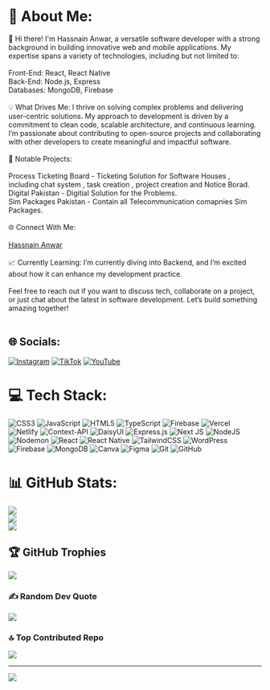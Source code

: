 # 💫 About Me:
👋 Hi there! I'm Hassnain Anwar, a versatile software developer with a strong background in building innovative web and mobile applications. My expertise spans a variety of technologies, including but not limited to:<br><br>Front-End: React, React Native<br>Back-End: Node.js, Express<br>Databases:  MongoDB, Firebase<br><br>💡 What Drives Me: I thrive on solving complex problems and delivering user-centric solutions. My approach to development is driven by a commitment to clean code, scalable architecture, and continuous learning. I’m passionate about contributing to open-source projects and collaborating with other developers to create meaningful and impactful software.<br><br>🌟 Notable Projects:<br><br>Process Ticketing Board - Ticketing Solution for Software Houses , including chat system , task creation , project creation and Notice Borad.<br>Digital Pakistan - Digitial Solution for the Problems.<br>Sim Packages Pakistan - Contain all Telecommunication comapnies Sim Packages.<br><br>🌐 Connect With Me:<br><br>[Hassnain Anwar](https://hassnain-hassnai-anwars-projects.vercel.app/)<br><br>📈 Currently Learning: I’m currently diving into Backend, and I’m excited about how it can enhance my development practice.<br><br>Feel free to reach out if you want to discuss tech, collaborate on a project, or just chat about the latest in software development. Let’s build something amazing together!<br><br>


## 🌐 Socials:
[![Instagram](https://img.shields.io/badge/Instagram-%23E4405F.svg?logo=Instagram&logoColor=white)](https://instagram.com/9__bug) [![TikTok](https://img.shields.io/badge/TikTok-%23000000.svg?logo=TikTok&logoColor=white)](https://tiktok.com/@9_bug) [![YouTube](https://img.shields.io/badge/YouTube-%23FF0000.svg?logo=YouTube&logoColor=white)](https://youtube.com/@https://www.youtube.com/channel/UC0NF5FglAIXL2MGb-i6oDHA/) 

# 💻 Tech Stack:
![CSS3](https://img.shields.io/badge/css3-%231572B6.svg?style=for-the-badge&logo=css3&logoColor=white) ![JavaScript](https://img.shields.io/badge/javascript-%23323330.svg?style=for-the-badge&logo=javascript&logoColor=%23F7DF1E) ![HTML5](https://img.shields.io/badge/html5-%23E34F26.svg?style=for-the-badge&logo=html5&logoColor=white) ![TypeScript](https://img.shields.io/badge/typescript-%23007ACC.svg?style=for-the-badge&logo=typescript&logoColor=white) ![Firebase](https://img.shields.io/badge/firebase-%23039BE5.svg?style=for-the-badge&logo=firebase) ![Vercel](https://img.shields.io/badge/vercel-%23000000.svg?style=for-the-badge&logo=vercel&logoColor=white) ![Netlify](https://img.shields.io/badge/netlify-%23000000.svg?style=for-the-badge&logo=netlify&logoColor=#00C7B7) ![Context-API](https://img.shields.io/badge/Context--Api-000000?style=for-the-badge&logo=react) ![DaisyUI](https://img.shields.io/badge/daisyui-5A0EF8?style=for-the-badge&logo=daisyui&logoColor=white) ![Express.js](https://img.shields.io/badge/express.js-%23404d59.svg?style=for-the-badge&logo=express&logoColor=%2361DAFB) ![Next JS](https://img.shields.io/badge/Next-black?style=for-the-badge&logo=next.js&logoColor=white) ![NodeJS](https://img.shields.io/badge/node.js-6DA55F?style=for-the-badge&logo=node.js&logoColor=white) ![Nodemon](https://img.shields.io/badge/NODEMON-%23323330.svg?style=for-the-badge&logo=nodemon&logoColor=%BBDEAD) ![React](https://img.shields.io/badge/react-%2320232a.svg?style=for-the-badge&logo=react&logoColor=%2361DAFB) ![React Native](https://img.shields.io/badge/react_native-%2320232a.svg?style=for-the-badge&logo=react&logoColor=%2361DAFB) ![TailwindCSS](https://img.shields.io/badge/tailwindcss-%2338B2AC.svg?style=for-the-badge&logo=tailwind-css&logoColor=white) ![WordPress](https://img.shields.io/badge/WordPress-%23117AC9.svg?style=for-the-badge&logo=WordPress&logoColor=white) ![Firebase](https://img.shields.io/badge/firebase-a08021?style=for-the-badge&logo=firebase&logoColor=ffcd34) ![MongoDB](https://img.shields.io/badge/MongoDB-%234ea94b.svg?style=for-the-badge&logo=mongodb&logoColor=white) ![Canva](https://img.shields.io/badge/Canva-%2300C4CC.svg?style=for-the-badge&logo=Canva&logoColor=white) ![Figma](https://img.shields.io/badge/figma-%23F24E1E.svg?style=for-the-badge&logo=figma&logoColor=white) ![Git](https://img.shields.io/badge/git-%23F05033.svg?style=for-the-badge&logo=git&logoColor=white) ![GitHub](https://img.shields.io/badge/github-%23121011.svg?style=for-the-badge&logo=github&logoColor=white)
# 📊 GitHub Stats:
![](https://github-readme-stats.vercel.app/api?username=Pro-opp&theme=dark&hide_border=false&include_all_commits=false&count_private=false)<br/>
![](https://github-readme-streak-stats.herokuapp.com/?user=Pro-opp&theme=dark&hide_border=false)<br/>
![](https://github-readme-stats.vercel.app/api/top-langs/?username=Pro-opp&theme=dark&hide_border=false&include_all_commits=false&count_private=false&layout=compact)

## 🏆 GitHub Trophies
![](https://github-profile-trophy.vercel.app/?username=Pro-opp&theme=radical&no-frame=false&no-bg=true&margin-w=4)

### ✍️ Random Dev Quote
![](https://quotes-github-readme.vercel.app/api?type=horizontal&theme=radical)

### 🔝 Top Contributed Repo
![](https://github-contributor-stats.vercel.app/api?username=Pro-opp&limit=5&theme=dark&combine_all_yearly_contributions=true)

---
[![](https://visitcount.itsvg.in/api?id=Pro-opp&icon=2&color=0)](https://visitcount.itsvg.in)

<!-- Proudly created with GPRM ( https://gprm.itsvg.in ) -->
